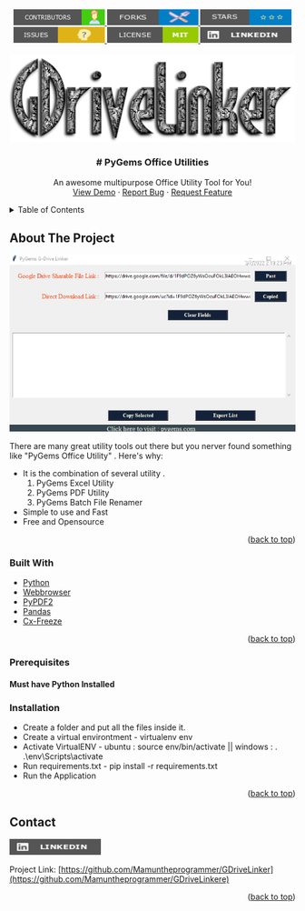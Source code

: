 
<div  align="center" >
  <a href="https://github.com/Mamuntheprogrammer/GDriveLinker/graphs/contributors">
    <img src="images/contributors.png" alt="contributors"  >
  </a>
  <a href="https://github.com/Mamuntheprogrammer/GDriveLinker/network/members">
    <img src="images/forks.png" alt="forks"  >
  </a>
  <a href="https://github.com/Mamuntheprogrammer/GDriveLinker/stargazers">
    <img src="images/stars.png" alt="Logo"  >
  </a>
  <a href="https://github.com/Mamuntheprogrammer/GDriveLinker/issues">
    <img src="images/issues.png" alt="Logo"   >
  </a>
  <a href="https://github.com/Mamuntheprogrammer/GDriveLinker/blob/main/LICENSE">
    <img src="images/license.png" alt="license"   >
  </a>
  <a href="https://www.linkedin.com/in/mamuntheprogrammer/">
    <img src="images/linkedin.png" alt="Logo"  >
  </a>
</div>






<div id="top"></div>
<!-- 
[![Contributors][contributors-shield]][contributors-url]
[![Forks][forks-shield]][forks-url]
[![Stargazers][stars-shield]][stars-url]
[![Issues][issues-shield]][issues-url]
[![MIT License][license-shield]][license-url]
[![LinkedIn][linkedin-shield]][linkedin-url] -->








<!-- PROJECT LOGO -->
<br />
<div align="center">
  <a href="https://github.com/othneildrew/Best-README-Template">
    <img src="images/gdrive.png" alt="Logo" >
  </a>

  <h3 align="center"># PyGems Office Utilities</h3>

  <p align="center">
    An awesome multipurpose Office Utility Tool for You!
    <br />
    <!-- <a href=""><strong>Explore the docs »</strong></a> -->
    <a href="https://github.com/Mamuntheprogrammer/GDriveLinker">View Demo</a>
    ·
    <a href="https://github.com/Mamuntheprogrammer/GDriveLinker/issues">Report Bug</a>
    ·
    <a href="https://github.com/Mamuntheprogrammer/GDriveLinker/issues">Request Feature</a>
  </p>
</div>



<!-- TABLE OF CONTENTS -->
<details>
  <summary>Table of Contents</summary>
  <ol>
     <li><a href="#built-with">Built With</a></li>
    <li><a href="#prerequisites">Prerequisites</a></li>
    <li><a href="#contact">Contact</a></li>

  </ol>
</details>



<!-- ABOUT THE PROJECT -->
## About The Project

<p align="center">
  <img src="https://github.com/Mamuntheprogrammer/GDriveLinker/blob/master/images/gdrivelinker.png?raw=true" alt="Pygems Office Utility"/>
</p>

There are many great utility tools out there but you nerver found something like "PyGems Office Utility" .
Here's why:
* It is the combination of several utility .
  1. PyGems Excel Utility
  2. PyGems PDF Utility
  3. PyGems Batch File Renamer
* Simple to use and Fast
* Free and Opensource



<p align="right">(<a href="#top">back to top</a>)</p>



### Built With


* [Python](https://www.python.org/downloads/)
* [Webbrowser](https://pypi.org/project/pycopy-webbrowser/)
* [PyPDF2](https://pypi.org/project/PyPDF2/)
* [Pandas](https://pypi.org/project/pandas/)
* [Cx-Freeze](https://pypi.org/project/cx-Freeze/)


<p align="right">(<a href="#top">back to top</a>)</p>



<!-- GETTING STARTED -->


### Prerequisites

#### Must have Python Installed


### Installation

* Create a folder and put all the files inside it.
* Create a virtual environtment - virtualenv env
* Activate VirtualENV - ubuntu : source env/bin/activate || windows : . .\env\Scripts\activate
* Run requirements.txt - pip install -r requirements.txt
* Run the Application 

<p align="right">(<a href="#top">back to top</a>)</p>



<!-- CONTACT -->
## Contact

<a href="https://www.linkedin.com/in/mamuntheprogrammer/">
    <img src="images/linkedin.png" alt="Logo"  >
  </a>

Project Link: [https://github.com/Mamuntheprogrammer/GDriveLinker](https://github.com/Mamuntheprogrammer/GDriveLinkere)

<p align="right">(<a href="#top">back to top</a>)</p>





